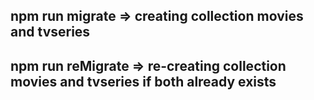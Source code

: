 ## npm run migrate => creating collection movies and tvseries
## npm run reMigrate => re-creating collection movies and tvseries if both already exists